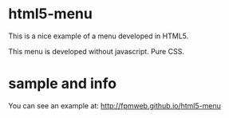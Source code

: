 html5-menu
=========

This is a nice example of a menu developed in HTML5.

This menu is developed without javascript. Pure CSS.


sample and info
=========

You can see an example at: http://fpmweb.github.io/html5-menu 
